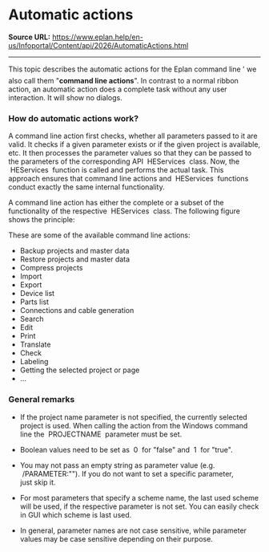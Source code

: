 # Automatic actions

**Source URL:** https://www.eplan.help/en-us/Infoportal/Content/api/2026/AutomaticActions.html

---

This topic describes the automatic actions for the Eplan command line ' we also call them "**command line actions**". In contrast to a normal ribbon action, an automatic action does a complete task without any user interaction. It will show no dialogs.

### How do automatic actions work?

A command line action first checks, whether all parameters passed to it are valid. It checks if a given parameter exists or if the given project is available, etc. It then processes the parameter values so that they can be passed to the parameters of the corresponding API  HEServices  class. Now, the  HEServices  function is called and performs the actual task. This approach ensures that command line actions and  HEServices  functions conduct exactly the same internal functionality.

A command line action has either the complete or a subset of the functionality of the respective  HEServices  class. The following figure shows the principle:

These are some of the available command line actions:

- Backup projects and master data
- Restore projects and master data
- Compress projects
- Import
- Export
- Device list
- Parts list
- Connections and cable generation
- Search
- Edit
- Print
- Translate
- Check
- Labeling
- Getting the selected project or page
- ...

### General remarks

- If the project name parameter is not specified, the currently selected project is used. When calling the action from the Windows command line the  PROJECTNAME  parameter must be set.

- Boolean values need to be set as  0  for "false" and  1  for "true".

- You may not pass an empty string as parameter value (e.g.  /PARAMETER:""). If you do not want to set a specific parameter, just skip it.

- For most parameters that specify a scheme name, the last used scheme will be used, if the respective parameter is not set. You can easily check in GUI which scheme is last used.

- In general, parameter names are not case sensitive, while parameter values may be case sensitive depending on their purpose.